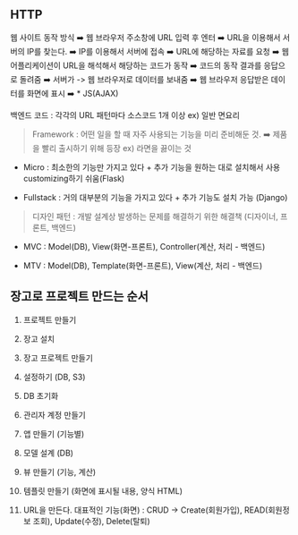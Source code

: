 ## HTTP

웹 사이트 동작 방식
➡️ 웹 브라우저 주소창에 URL 입력 후 엔터
➡️ URL을 이용해서 서버의 IP를 찾는다.
➡️ IP를 이용해서 서버에 접속
➡️ URL에 해당하는 자료를 요청
➡️ 웹 어플리케이션이 URL을 해석해서 해당하는 코드가 동작
➡️ 코드의 동작 결과를 응답으로 돌려줌
➡️ 서버가 -> 웹 브라우저로 데이터를 보내줌
➡️ 웹 브라우저 응답받은 데이터를 화면에 표시
➡️ * JS(AJAX)

백엔드 코드 : 각각의 URL 패턴마다 소스코드 1개 이상 ex) 일반 면요리

> Framework : 어떤 일을 할 때 자주 사용되는 기능을 미리 준비해둔 것.
> ➡️ 제품을 빨리 출시하기 위해 등장
>  ex) 라면을 끓이는 것

- Micro : 최소한의 기능만 가지고 있다 + 추가 기능을 원하는 대로 설치해서 사용 customizing하기 쉬움(Flask)

- Fullstack : 거의 대부분의 기능을 가지고 있다 + 추가 기능도 설치 가능 (Django)

  

> 디자인 패턴 : 개발 설계상 발생하는 문제를 해결하기 위한 해결책 (디자이너, 프론트, 백엔드)

- MVC : Model(DB), View(화면-프론트), Controller(계산, 처리 - 백엔드)

- MTV : Model(DB), Template(화면-프론트), View(계산, 처리 - 백엔드)

  

## 장고로 프로젝트 만드는 순서

1. 프로젝트 만들기
2. 장고 설치
3. 장고 프로젝트 만들기
4. 설정하기 (DB, S3)
5. DB 초기화
6. 관리자 계정 만들기 <br> 

7. 앱 만들기 (기능별)
8. 모델 설계 (DB)

9. 뷰 만들기 (기능, 계산) <br> 
10. 템플릿 만들기 (화면에 표시될 내용, 양식 HTML)
11. URL을 만든다.
대표적인 기능(화면) : CRUD -> Create(회원가입), READ(회원정보 조회), Update(수정), Delete(탈퇴)

